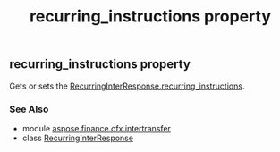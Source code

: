 ﻿---
title: recurring_instructions property
second_title: Aspose.Finance for Python via .NET API References
description: 
type: docs
weight: 40
url: /python-net/aspose.finance.ofx.intertransfer/recurringinterresponse/recurring_instructions/
is_root: false
---

## recurring_instructions property


Gets or sets the [RecurringInterResponse.recurring_instructions](/finance/python-net/aspose.finance.ofx.intertransfer/recurringinterresponse#recurring_instructions).

### See Also
* module [aspose.finance.ofx.intertransfer](../../)
* class [RecurringInterResponse](/finance/python-net/aspose.finance.ofx.intertransfer/recurringinterresponse)
